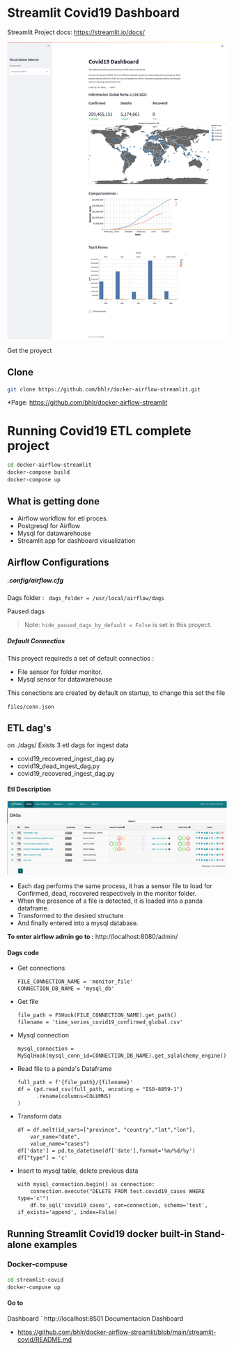 # Streamlit Covid19 Dashboard
Streamlit Project docs: https://streamlit.io/docs/

<p align="center">
  <img src="img/dashboard.png" width="750" title="Example dashboard App">
</p>

Get the proyect 
## Clone
```sh
git clone https://github.com/bhlr/docker-airflow-streamlit.git
```
*Page: https://github.com/bhlr/docker-airflow-streamlit

# Running Covid19 ETL complete project

```sh
cd docker-airflow-streamlit
docker-compose build
docker-compose up
```
## What is getting done 
* Airflow workflow for etl proces.
* Postgresql for Airflow
* Mysql for datawarehouse 
* Streamlit app for dashboard visualization

## Airflow Configurations
##### .config/airflow.cfg
Dags folder :
` dags_folder = /usr/local/airflow/dags`   

Paused dags
> Note: `hide_paused_dags_by_default = False` is set in this proyect.

##### Default Connectios
This proyect requireds a set of default connectios :
* File sensor for folder monitor.
* Mysql sensor for datawarehouse

This conections are created by default on startup, to change this set the file  

`files/conn.json`

## ETL dag's
on ./dags/
Exists 3 etl dags for ingest data 
* covid19_recovered_ingest_dag.py
* covid19_dead_ingest_dag.py
* covid19_recovered_ingest_dag.py

#### Etl Description 
<p align="center">
  <img src="img/airflow.png" width="750" title="Example dashboard App">
</p>
   
* Each dag performs the same process, it has a sensor file to load for Confirmed, dead, recovered respectively in the monitor folder.
* When the presence of a file is detected, it is loaded into a panda dataframe.
* Transformed to the desired structure 
* And finally entered into a mysql database.

**To enter airflow admin go to :** http://localhost:8080/admin/

#### Dags code 

* Get connections
    ```
    FILE_CONNECTION_NAME = 'monitor_file'
    CONNECTION_DB_NAME = 'mysql_db'
    ```
* Get file 
    ```
    file_path = FSHook(FILE_CONNECTION_NAME).get_path()
    filename = 'time_series_covid19_confirmed_global.csv'
    ```
* Mysql connection 
    ```
    mysql_connection = MySqlHook(mysql_conn_id=CONNECTION_DB_NAME).get_sqlalchemy_engine()
    ```
* Read file to a panda's Dataframe
    ```
    full_path = f'{file_path}/{filename}'
    df = (pd.read_csv(full_path, encoding = "ISO-8859-1")
          .rename(columns=COLUMNS)
    )
    ```
* Transform data 
    ``` 
   df = df.melt(id_vars=["province", "country","lat","lon"],
        var_name="date",
        value_name="cases")
    df['date'] = pd.to_datetime(df['date'],format='%m/%d/%y')
    df["type"] = 'c'
    ```
* Insert to mysql table, delete previous data 
    ``` 
   with mysql_connection.begin() as connection:
        connection.execute("DELETE FROM test.covid19_cases WHERE type='c'")
        df.to_sql('covid19_cases', con=connection, schema='test', if_exists='append', index=False)
    ```

## Running Streamlit Covid19 docker built-in Stand-alone examples 
### Docker-compuse
```sh
cd streamlit-covid
docker-compuse up 
```
#### Go to 
Dashboard
` http://localhost:8501
Documentacion Dashboard
* https://github.com/bhlr/docker-airflow-streamlit/blob/main/streamlit-covid/README.md


